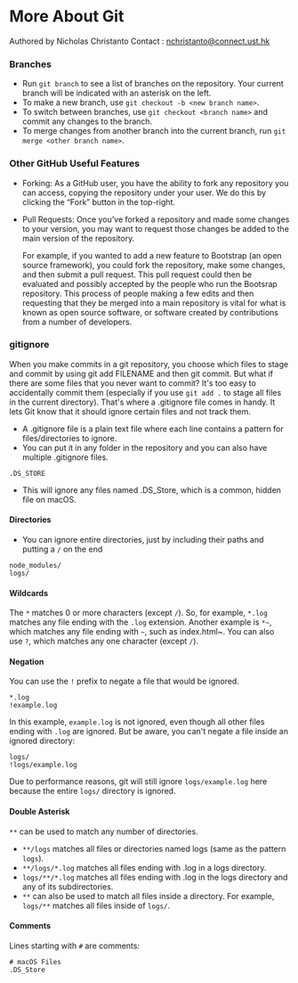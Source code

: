 # More About Git
Authored by Nicholas Christanto
Contact : nchristanto@connect.ust.hk

### Branches
- Run `git branch` to see a list of branches on the repository. Your current branch will be indicated with an asterisk on the left.
- To make a new branch, use `git checkout -b <new branch name>`.
- To switch between branches, use `git checkout <branch name>` and commit any changes to the branch.
- To merge changes from another branch into the current branch, run `git merge <other branch name>`.

### Other GitHub Useful Features
- Forking: As a GitHub user, you have the ability to fork any repository you can access, 
copying the repository under your user. 
We do this by clicking the “Fork” button in the top-right.
- Pull Requests: Once you’ve forked a repository and made some changes to your version, 
you may want to request those changes be added to the main version of the repository.

  For example, if you wanted to add a new feature to Bootstrap (an open source framework), you could fork the repository, 
make some changes, and then submit a pull request. This pull request could then be evaluated and 
possibly accepted by the people who run the Bootsrap repository. This process of people making a 
few edits and then requesting that they be merged into a main repository is vital for what is known as 
open source software, or software created by contributions from a number of developers.

### gitignore
When you make commits in a git repository, you choose which files to stage and commit by using git add FILENAME and then git commit. But what if there are some files that you never want to commit? It's too easy to accidentally commit them (especially if you use `git add .` to stage all files in the current directory). That's where a .gitignore file comes in handy. It lets Git know that it should ignore certain files and not track them.

- A .gitignore file is a plain text file where each line contains a pattern for files/directories to ignore. 
- You can put it in any folder in the repository and you can also have multiple .gitignore files. 
```
.DS_STORE
```
- This will ignore any files named .DS_Store, which is a common, hidden file on macOS.

#### Directories
- You can ignore entire directories, just by including their paths and putting a `/` on the end
```
node_modules/
logs/
```

#### Wildcards
The `*` matches 0 or more characters (except `/`). So, for example, `*.log` matches any file ending with the `.log` extension.
Another example is `*~`, which matches any file ending with `~`, such as index.html~.
You can also use `?`, which matches any one character (except `/`).

#### Negation
You can use the `!` prefix to negate a file that would be ignored.
```
*.log
!example.log
```
In this example, `example.log` is not ignored, even though all other files ending with `.log` are ignored.
But be aware, you can't negate a file inside an ignored directory:
```
logs/
!logs/example.log
```
Due to performance reasons, git will still ignore `logs/example.log` here because the entire `logs/` directory is ignored.

#### Double Asterisk
`**` can be used to match any number of directories.

- `**/logs` matches all files or directories named logs (same as the pattern `logs`).
- `**/logs/*.log` matches all files ending with .log in a logs directory.
- `logs/**/*.log` matches all files ending with .log in the logs directory and any of its subdirectories.
- `**` can also be used to match all files inside a directory. For example, `logs/**` matches all files inside of `logs/`.

#### Comments
Lines starting with `#` are comments:
```
# macOS Files
.DS_Store
```
